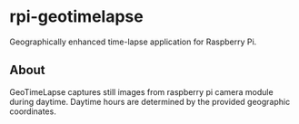 # rpi-geotimelapse
Geographically enhanced time-lapse application for Raspberry Pi.

## About
GeoTimeLapse captures still images from raspberry pi camera module during daytime.
Daytime hours are determined by the provided geographic coordinates.